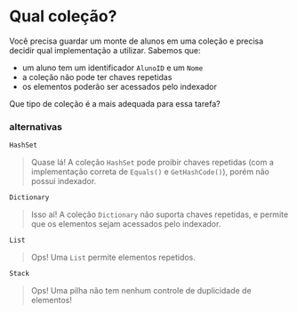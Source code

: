 ﻿Qual coleção?
===============

Você precisa guardar um monte de alunos em uma coleção e precisa decidir qual implementação a utilizar. Sabemos que:

-   um aluno tem um identificador `AlunoID` e um `Nome`
-   a coleção não pode ter chaves repetidas
-   os elementos poderão ser acessados pelo indexador

Que tipo de coleção é a mais adequada para essa tarefa?

### alternativas

```csharp
HashSet
```
> Quase lá! A coleção `HashSet` pode proibir chaves repetidas (com a implementação correta de `Equals()` e `GetHashCode()`), porém não possui indexador.

```csharp
Dictionary
```
> Isso aí! A coleção `Dictionary` não suporta chaves repetidas, e permite que os elementos sejam acessados pelo indexador.

```csharp
List
```
> Ops! Uma `List` permite elementos repetidos.


```csharp
Stack
```
> Ops! Uma pilha não tem nenhum controle de duplicidade de elementos!

